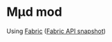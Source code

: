 # Mµd mod

Using [Fabric](https://fabricmc.net/) ([Fabric API snapshot](https://www.curseforge.com/minecraft/mc-mods/fabric-api/files/3750577))